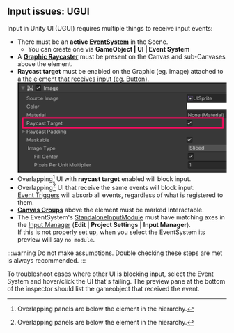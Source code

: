 ## Input issues: UGUI
Input in Unity UI (UGUI) requires multiple things to receive input events:
- There must be an **active [EventSystem](https://docs.unity3d.com/Packages/com.unity.ugui@latest/index.html?subfolder=/manual/EventSystem.html)** in the Scene.  
    - You can create one via **GameObject | UI | Event System**  
- A **[Graphic Raycaster](https://docs.unity3d.com/Packages/com.unity.ugui@latest/index.html?subfolder=/manual/script-GraphicRaycaster.html)** must be present on the Canvas and sub-Canvases above the element.  
- **Raycast target** must be enabled on the Graphic (eg. Image) attached to a the element that receives input (eg. Button).  
![Raycast Target](ui-raycast-target.png)
- Overlapping[^1] UI with **raycast target** enabled will block input.
- Overlapping[^1] UI that receive the same events will block input.  
   [Event Triggers](https://docs.unity3d.com/Packages/com.unity.ugui@latest/index.html?subfolder=/manual/script-EventTrigger.html) will absorb all events, regardless of what is registered to them.
- **[Canvas Groups](https://docs.unity3d.com/Packages/com.unity.ugui@latest/index.html?subfolder=/manual/class-CanvasGroup.html)** above the element must be marked Interactable.
- The EventSystem's [StandaloneInputModule](https://docs.unity3d.com/Packages/com.unity.ugui@latest/index.html?subfolder=/manual/script-StandaloneInputModule.html) must have matching axes in the [Input Manager](https://docs.unity3d.com/Manual/class-InputManager.html) (**Edit | Project Settings | Input Manager**).  
    If this is not properly set up, when you select the EventSystem its preview will say `no module`.

:::warning
Do not make assumptions. Double checking these steps are met is always recommended.
:::

To troubleshoot cases where other UI is blocking input, select the Event System and hover/click the UI that's failing. The preview pane at the bottom of the inspector should list the gameobject that received the event.

[^1]: Overlapping panels are below the element in the hierarchy.